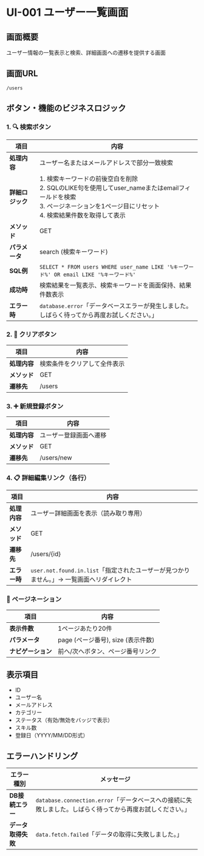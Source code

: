 # UI-001 ユーザー一覧画面

## 画面概要
ユーザー情報の一覧表示と検索、詳細画面への遷移を提供する画面


## 画面URL
`/users`

## ボタン・機能のビジネスロジック

### 1. 🔍 検索ボタン
| 項目 | 内容 |
|------|------|
| **処理内容** | ユーザー名またはメールアドレスで部分一致検索 |
| **詳細ロジック** | 1. 検索キーワードの前後空白を削除<br>2. SQLのLIKE句を使用してuser_nameまたはemailフィールドを検索<br>3. ページネーションを1ページ目にリセット<br>4. 検索結果件数を取得して表示 |
| **メソッド** | GET |
| **パラメータ** | search (検索キーワード) |
| **SQL例** | `SELECT * FROM users WHERE user_name LIKE '%キーワード%' OR email LIKE '%キーワード%'` |
| **成功時** | 検索結果を一覧表示、検索キーワードを画面保持、結果件数表示 |
| **エラー時** | `database.error`「データベースエラーが発生しました。しばらく待ってから再度お試しください。」 |

### 2. 🔄 クリアボタン
| 項目 | 内容 |
|------|------|
| **処理内容** | 検索条件をクリアして全件表示 |
| **メソッド** | GET |
| **遷移先** | /users |

### 3. ➕ 新規登録ボタン
| 項目 | 内容 |
|------|------|
| **処理内容** | ユーザー登録画面へ遷移 |
| **メソッド** | GET |
| **遷移先** | /users/new |


### 4. 📋 詳細編集リンク（各行）
| 項目 | 内容 |
|------|------|
| **処理内容** | ユーザー詳細画面を表示（読み取り専用） |
| **メソッド** | GET |
| **遷移先** | /users/{id} |
| **エラー時** | `user.not.found.in.list`「指定されたユーザーが見つかりません。」→ 一覧画面へリダイレクト |


### 📄 ページネーション
| 項目 | 内容 |
|------|------|
| **表示件数** | 1ページあたり20件 |
| **パラメータ** | page (ページ番号), size (表示件数) |
| **ナビゲーション** | 前へ/次へボタン、ページ番号リンク |

## 表示項目
- ID
- ユーザー名
- メールアドレス
- カテゴリー
- ステータス（有効/無効をバッジで表示）
- スキル数
- 登録日（YYYY/MM/DD形式）

## エラーハンドリング
| エラー種別 | メッセージ |
|------------|-----------|
| **DB接続エラー** | `database.connection.error`「データベースへの接続に失敗しました。しばらく待ってから再度お試しください。」 |
| **データ取得失敗** | `data.fetch.failed`「データの取得に失敗しました。」 |